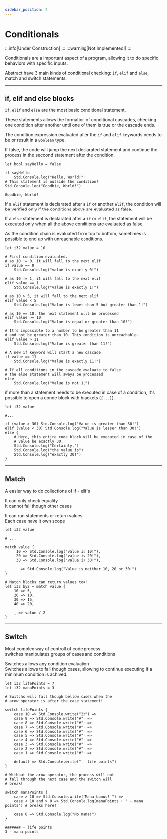 ```yaml
---
sidebar_position: 4
---
```


# Conditionals

:::info[Under Construction]
:::
:::warning[Not Implemented!]
:::

Conditionals are a important aspect of a program, allowing it to do specific behaviors with specific inputs.

Abstract have 3 main kinds of conditional checking: `if`, `elif` and `else`, match and
switch statements.

---
## if, elif and else blocks

`if`, `elif` and `else` are the most basic conditional statement.

These statements allows the formation of conditional cascades, checking one
condition after another until one of them is true or the cascade ends.

The condition expression evaluated after the `if` and `elif` keywords needs to be or result in
a `Boolean` type.

If false, the code will jump the next declarated statement and continue the process in the seccond statement
after the condition.

```abs
let bool sayHello = false

if sayHello
    Std.Console.log("Hello, World!")
# This statement is outside the condition!
Std.Console.log("Goodbie, World!")
```
```text title="Console Output"
Goodbie, World!
```

If a `elif` statement is declarated after a `if` or another `elif`, the condition
will be verified only if the conditions above are evaluated as false.

If a `else` statement is declarated after a `if` or `elif`, the statement will be
executed only when all the above conditions are evaluated as false.

As the condition chain is evaluated from top to bottom, sometimes is possible to
end up with unreachable conditions.

```abs
let i32 value = 10

# First condition evaluated.
# as 10 != 0, it will fall to the next elif
if value == 0
    Std.Console.log("value is exactly 0!")

# as 10 != 1, it will fall to the next elif
elif value == 1
    Std.Console.log("value is exactly 1!")

# as 10 > 5, it will fall to the next elif
elif value < 5
    Std.Console.log("Value is lower than 5 but greater than 1!")

# as 10 == 10, the next statement will be processed
elif value >= 10
    Std.Console.log("Value is equal or greater than 10!")

# It's impossible to a number to be greater than 11
# and not be greater than 10. This condition is unreachable.
elif value > 11
    Std.Console.log("Value is greater than 11!")

# A new if keyword will start a new cascade
if value == 11
    Std.Console.log("Value is exactly 11!")

# If all conditions in the cascade evaluate to false
# the else statement will aways be processed
else
    Std.Console.log("Value is not 11")

```

if more than a statement needs to be executed in case of a condition, it's possible to
open a conde block with brackets (`{...}`).

```abs
let i32 value

#...

if (value > 30) Std.Console.log("Value is greater than 30!")
elif (value < 30) Std.Console.log("Value is lesser than 30!")
else {
    # Here, this entire code block will be executed in case of the
    # value be exactly 30.
    Std.Console.log("Certainly,")
    Std.Console.log("the value is")
    Std.Console.log("exactly 30!")
}

```

---
## Match

A easier way to do collections of if - elif's

It can only check equality \
It cannot fall though other cases

It can run statements or return values \
Each case have it own scope

```abs
let i32 value

# ...

match value {
     10 => Std.Console.log("value is 10!"),
     20 => Std.Console.log("value is 20!"),
     30 => Std.Console.log("value is 30!"),

     _ => Std.Console.log("Value is neither 10, 20 or 30!")
}

# Match blocks can return values too!
let i32 by2 = match value {
    10 => 5,
    20 => 10,
    30 => 15,
    40 => 20,

    _ => value / 2
}

```

---
## Switch

Most complex way of controll of code process \
switches manipulates groups of cases and conditions

Switches allows any condition evaluation \
Switches allows to fall though cases, allowing to
continue executing if a minimum condition is achived.

```abs
let i32 lifePoints = 7
let i32 manaPoints = 3

# Switchs will fall though bellow cases when the
# arow operator is after the case statement!

switch lifePoints {
    case 10 => Std.Console.write("2x") =>
    case 9 => Std.Console.write("#") =>
    case 8 => Std.Console.write("#") =>
    case 7 => Std.Console.write("#") =>
    case 6 => Std.Console.write("#") =>
    case 5 => Std.Console.write("#") =>
    case 4 => Std.Console.write("#") =>
    case 3 => Std.Console.write("#") =>
    case 2 => Std.Console.write("#") =>
    case 1 => Std.Console.write("#") =>

    default => Std.Console.write(" - life points")
}

# Without the arow operator, the process will not
# fall through the next case and the switch will
# break!

switch manaPoints {
    case > 10 => Std.Console.write("Mana bonus! ") =>
    case < 10 and > 0 => Std.Console.log(manaPoints + " - mana points") # breaks here!

    case 0 => Std.Console.log("No mana!")
}

```

```text title="Console Output"
####### - life points
3 - mana points
```

